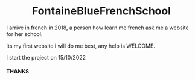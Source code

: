<h1 align="center">FontaineBlueFrenchSchool</h1>

<p>I arrive in french in 2018, a person how learn me french ask me a website for her school.</p>
<p>Its my first website i will do me best, any help is WELCOME.</p>
<p>I start the project on 15/10/2022</p>
<h4>THANKS</h4>
